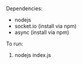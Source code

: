 Dependencies:
+ nodejs
+ socket.io (install via npm)
+ async (install via npm)

To run:
1. nodejs index.js
